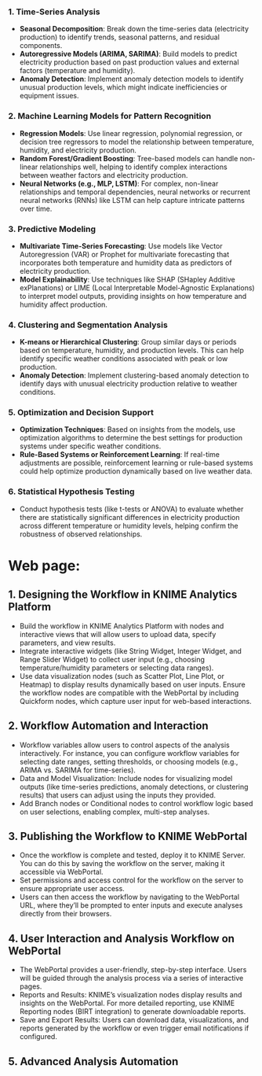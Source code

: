 ### 1. Time-Series Analysis

- **Seasonal Decomposition**: Break down the time-series data (electricity production) to identify trends, seasonal patterns, and residual components.
- **Autoregressive Models (ARIMA, SARIMA)**: Build models to predict electricity production based on past production values and external factors (temperature and humidity).
- **Anomaly Detection**: Implement anomaly detection models to identify unusual production levels, which might indicate inefficiencies or equipment issues.

### 2. Machine Learning Models for Pattern Recognition

- **Regression Models**: Use linear regression, polynomial regression, or decision tree regressors to model the relationship between temperature, humidity, and electricity production.
- **Random Forest/Gradient Boosting**: Tree-based models can handle non-linear relationships well, helping to identify complex interactions between weather factors and electricity production.
- **Neural Networks (e.g., MLP, LSTM)**: For complex, non-linear relationships and temporal dependencies, neural networks or recurrent neural networks (RNNs) like LSTM can help capture intricate patterns over time.

### 3. Predictive Modeling

- **Multivariate Time-Series Forecasting**: Use models like Vector Autoregression (VAR) or Prophet for multivariate forecasting that incorporates both temperature and humidity data as predictors of electricity production.
- **Model Explainability**: Use techniques like SHAP (SHapley Additive exPlanations) or LIME (Local Interpretable Model-Agnostic Explanations) to interpret model outputs, providing insights on how temperature and humidity affect production.

### 4. Clustering and Segmentation Analysis

- **K-means or Hierarchical Clustering**: Group similar days or periods based on temperature, humidity, and production levels. This can help identify specific weather conditions associated with peak or low production.
- **Anomaly Detection**: Implement clustering-based anomaly detection to identify days with unusual electricity production relative to weather conditions.

### 5. Optimization and Decision Support

- **Optimization Techniques**: Based on insights from the models, use optimization algorithms to determine the best settings for production systems under specific weather conditions.
- **Rule-Based Systems or Reinforcement Learning**: If real-time adjustments are possible, reinforcement learning or rule-based systems could help optimize production dynamically based on live weather data.

### 6. Statistical Hypothesis Testing

- Conduct hypothesis tests (like t-tests or ANOVA) to evaluate whether there are statistically significant differences in electricity production across different temperature or humidity levels, helping confirm the robustness of observed relationships.

# Web page:

## 1. Designing the Workflow in KNIME Analytics Platform

- Build the workflow in KNIME Analytics Platform with nodes and interactive views that will allow users to upload data, specify parameters, and view results.
- Integrate interactive widgets (like String Widget, Integer Widget, and Range Slider Widget) to collect user input (e.g., choosing temperature/humidity parameters or selecting data ranges).
- Use data visualization nodes (such as Scatter Plot, Line Plot, or Heatmap) to display results dynamically based on user inputs.
Ensure the workflow nodes are compatible with the WebPortal by including Quickform nodes, which capture user input for web-based interactions.

## 2. Workflow Automation and Interaction
- Workflow variables allow users to control aspects of the analysis interactively. For instance, you can configure workflow variables for selecting date ranges, setting thresholds, or choosing models (e.g., ARIMA vs. SARIMA for time-series).
- Data and Model Visualization: Include nodes for visualizing model outputs (like time-series predictions, anomaly detections, or clustering results) that users can adjust using the inputs they provided.
- Add Branch nodes or Conditional nodes to control workflow logic based on user selections, enabling complex, multi-step analyses.

## 3. Publishing the Workflow to KNIME WebPortal
- Once the workflow is complete and tested, deploy it to KNIME Server. You can do this by saving the workflow on the server, making it accessible via WebPortal.
- Set permissions and access control for the workflow on the server to ensure appropriate user access.
- Users can then access the workflow by navigating to the WebPortal URL, where they’ll be prompted to enter inputs and execute analyses directly from their browsers.
## 4. User Interaction and Analysis Workflow on WebPortal
- The WebPortal provides a user-friendly, step-by-step interface. Users will be guided through the analysis process via a series of interactive pages.
- Reports and Results: KNIME’s visualization nodes display results and insights on the WebPortal. For more detailed reporting, use KNIME Reporting nodes (BIRT integration) to generate downloadable reports.
- Save and Export Results: Users can download data, visualizations, and reports generated by the workflow or even trigger email notifications if configured.
## 5. Advanced Analysis Automation
